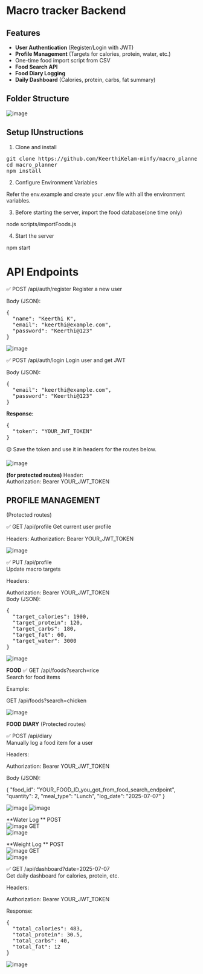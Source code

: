 # Macro tracker Backend

## Features

- **User Authentication** (Register/Login with JWT)
- **Profile Management** (Targets for calories, protein, water, etc.)
- One-time food import script from CSV
- **Food Search API**
- **Food Diary Logging**
- **Daily Dashboard** (Calories, protein, carbs, fat summary)

## Folder Structure

![image](https://github.com/user-attachments/assets/aa0008a8-ab72-43fc-9ed4-2d458d5c79e1)


## Setup IUnstructions

1. Clone and install
<pre>
git clone https://github.com/KeerthiKelam-minfy/macro_planner
cd macro_planner
npm install
</pre>

2. Configure Environment Variables  
  
Refer the env.example and create your .env file with all the environment variables.
  
3. Before starting the server, import the food database(one time only)
  
node scripts/importFoods.js

4. Start the server

npm start

# API Endpoints

✅ POST /api/auth/register
Register a new user

Body (JSON):
<pre>
{
  "name": "Keerthi K",
  "email": "keerthi@example.com",
  "password": "Keerthi@123"
}
</pre>

![image](https://github.com/user-attachments/assets/ca2f1075-a0db-4104-9dcb-d2ee20e8397d)
  
  
✅ POST /api/auth/login
Login user and get JWT

Body (JSON):

<pre>
{
  "email": "keerthi@example.com",
  "password": "Keerthi@123"
}  
</pre>

**Response:**
<pre>
{
  "token": "YOUR_JWT_TOKEN"
}
</pre>

🟡 Save the token and use it in headers for the routes below.

![image](https://github.com/user-attachments/assets/41e2ddb4-df9d-423c-b2a5-5330cdbd9275)

**(for protected routes)**
Header:  
Authorization: Bearer YOUR_JWT_TOKEN  
  
## PROFILE MANAGEMENT
(Protected routes)

✅ GET /api/profile
Get current user profile

Headers:
Authorization: Bearer YOUR_JWT_TOKEN

![image](https://github.com/user-attachments/assets/810df8a5-61e9-42f4-bc20-092e7f2e5bfa)
  
  
✅ PUT /api/profile  
Update macro targets  
   
Headers:  

Authorization: Bearer YOUR_JWT_TOKEN  
Body (JSON):  
<pre>
{
  "target_calories": 1900,
  "target_protein": 120,
  "target_carbs": 180,
  "target_fat": 60,
  "target_water": 3000
}  
</pre>

![image](https://github.com/user-attachments/assets/02b1f7b9-aac2-46fc-9ea0-532652a1df4e)
  
**FOOD**
✅ GET /api/foods?search=rice  
Search for food items  
  
Example:  
  
GET /api/foods?search=chicken
  
![image](https://github.com/user-attachments/assets/6c3ae52f-ade7-4690-9b21-8579434e4704)
   
**FOOD DIARY**
(Protected routes)
  
✅ POST /api/diary  
Manually log a food item for a user
  
Headers:  
  
Authorization: Bearer YOUR_JWT_TOKEN

Body (JSON):

{
  "food_id": "YOUR_FOOD_ID_you_got_from_food_search_endpoint",
  "quantity": 2,
  "meal_type": "Lunch",
  "log_date": "2025-07-07"
}

![image](https://github.com/user-attachments/assets/647b833c-2430-4e28-9fa7-da5795420e06)
![image](https://github.com/user-attachments/assets/fd70cc5d-6127-4019-bab2-acb21bd26461)


**Water Log  **
POST  
![image](https://github.com/user-attachments/assets/ebfa71b9-03ac-476c-b5c1-dac26d01afc7)
GET  
![image](https://github.com/user-attachments/assets/d5dbe7ce-e1ee-4c3d-b0e2-048ec7ab8c59)
  

**Weight Log  **
POST  
![image](https://github.com/user-attachments/assets/0d658854-60d4-4549-88d3-be6cf1b9eb65)
GET  
![image](https://github.com/user-attachments/assets/0a93b44d-16f9-452f-b2c8-a5455cc67c92)
  

✅ GET /api/dashboard?date=2025-07-07  
Get daily dashboard for calories, protein, etc.  

Headers:

Authorization: Bearer YOUR_JWT_TOKEN

Response:
<pre>
{
  "total_calories": 483,
  "total_protein": 30.5,
  "total_carbs": 40,
  "total_fat": 12
}
</pre>
   
![image](https://github.com/user-attachments/assets/a04060d1-f638-4681-b3c4-96640e7b82dd)
